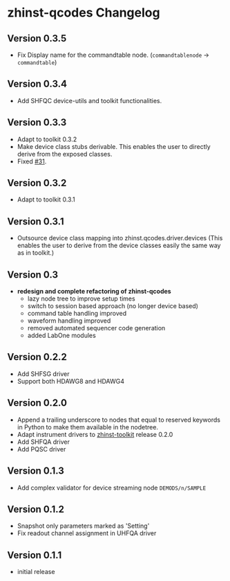 # zhinst-qcodes Changelog

## Version 0.3.5
* Fix Display name for the commandtable node. (`commandtablenode` -> `commandtable`)

## Version 0.3.4
* Add SHFQC device-utils and toolkit functionalities.
## Version 0.3.3
* Adapt to toolkit 0.3.2
* Make device class stubs derivable. This enables the user to directly derive
  from the exposed classes.
* Fixed [#31](https://github.com/zhinst/zhinst-qcodes/issues/31).

## Version 0.3.2
* Adapt to toolkit 0.3.1

## Version 0.3.1
* Outsource device class mapping into zhinst.qcodes.driver.devices
  (This enables the user to derive from the device classes easily the same
  way as in toolkit.)
## Version 0.3
* **redesign and complete refactoring of zhinst-qcodes**
  * lazy node tree to improve setup times
  * switch to session based approach (no longer device based)
  * command table handling improved
  * waveform handling improved
  * removed automated sequencer code generation
  * added LabOne modules

## Version 0.2.2
* Add SHFSG driver
* Support both HDAWG8 and HDAWG4

## Version 0.2.0
* Append a trailing underscore to nodes that equal to reserved keywords in Python to make them available in the nodetree.
* Adapt instrument drivers to [zhinst-toolkit](https://docs.zhinst.com/zhinst-toolkit/en/latest/changelog/index.html#version-0-1-2) release 0.2.0
* Add SHFQA driver
* Add PQSC driver

## Version 0.1.3
* Add complex validator for device streaming node `DEMODS/n/SAMPLE`

## Version 0.1.2
* Snapshot only parameters marked as 'Setting'
* Fix readout channel assignment in UHFQA driver

## Version 0.1.1
* initial release

